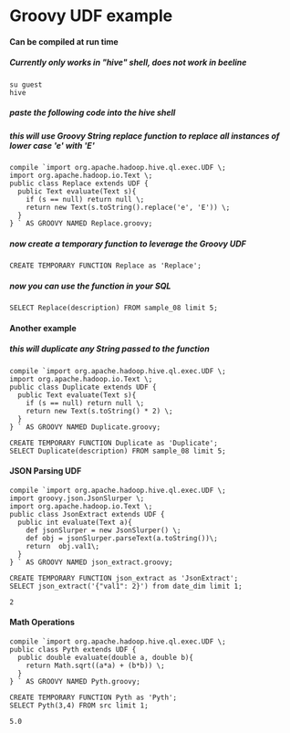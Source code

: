 # Groovy UDF example
#### Can be compiled at run time
##### Currently only works in "hive" shell, does not work in beeline

```
su guest
hive
```

##### paste the following code into the hive shell
##### this will use Groovy String replace function to replace all instances of lower case 'e' with 'E'

```
compile `import org.apache.hadoop.hive.ql.exec.UDF \;
import org.apache.hadoop.io.Text \;
public class Replace extends UDF {
  public Text evaluate(Text s){
    if (s == null) return null \; 
	return new Text(s.toString().replace('e', 'E')) \;
  }
} ` AS GROOVY NAMED Replace.groovy;

```

##### now create a temporary function to leverage the Groovy UDF

```
CREATE TEMPORARY FUNCTION Replace as 'Replace';
```

##### now you can use the function in your SQL

```
SELECT Replace(description) FROM sample_08 limit 5;
```

#### Another example
##### this will duplicate any String passed to the function

```
compile `import org.apache.hadoop.hive.ql.exec.UDF \;
import org.apache.hadoop.io.Text \;
public class Duplicate extends UDF {
  public Text evaluate(Text s){
    if (s == null) return null \; 
	return new Text(s.toString() * 2) \;
  }
} ` AS GROOVY NAMED Duplicate.groovy;

CREATE TEMPORARY FUNCTION Duplicate as 'Duplicate';
SELECT Duplicate(description) FROM sample_08 limit 5;
```

#### JSON Parsing UDF
```
compile `import org.apache.hadoop.hive.ql.exec.UDF \;
import groovy.json.JsonSlurper \;
import org.apache.hadoop.io.Text \;
public class JsonExtract extends UDF {
  public int evaluate(Text a){
    def jsonSlurper = new JsonSlurper() \;
    def obj = jsonSlurper.parseText(a.toString())\;
    return  obj.val1\;
  }
} ` AS GROOVY NAMED json_extract.groovy;

CREATE TEMPORARY FUNCTION json_extract as 'JsonExtract';
SELECT json_extract('{"val1": 2}') from date_dim limit 1;

2
```

#### Math Operations
```
compile `import org.apache.hadoop.hive.ql.exec.UDF \;
public class Pyth extends UDF {
  public double evaluate(double a, double b){
	return Math.sqrt((a*a) + (b*b)) \;
  }
} ` AS GROOVY NAMED Pyth.groovy;

CREATE TEMPORARY FUNCTION Pyth as 'Pyth';
SELECT Pyth(3,4) FROM src limit 1;

5.0
```
